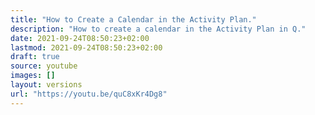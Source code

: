 ```yaml
---
title: "How to Create a Calendar in the Activity Plan."
description: "How to create a calendar in the Activity Plan in Q."
date: 2021-09-24T08:50:23+02:00
lastmod: 2021-09-24T08:50:23+02:00
draft: true
source: youtube
images: []
layout: versions
url: "https://youtu.be/quC8xKr4Dg8"
---
```

